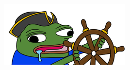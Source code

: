 <div align="center">

<img src="https://raw.githubusercontent.com/s0undy/home-ops/main/docs/assets/k8spega.png" align="center" width="400px" height="200px"/>

<div align="center">
